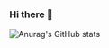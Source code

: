 ### Hi there 👋

![Anurag's GitHub stats](https://github-readme-stats.vercel.app/api?username=yewon717&show_icons=true&theme=radical)
